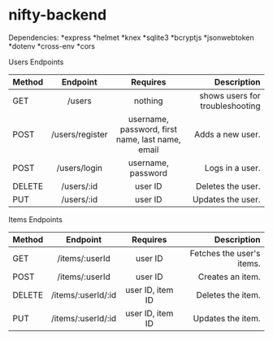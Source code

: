 # nifty-backend

Dependencies:
*express
*helmet
*knex
*sqlite3
*bcryptjs
*jsonwebtoken
*dotenv
*cross-env
*cors

Users Endpoints

| Method | Endpoint | Requires | Description |
| ------ |:--------:|:--------:| -----------:|
| GET    | /users   | nothing | shows users for troubleshooting |
| POST   | /users/register | username, password, first name, last name, email | Adds a new user. |
| POST   | /users/login | username, password | Logs in a user. |
| DELETE | /users/:id | user ID | Deletes the user. |
| PUT    | /users/:id | user ID | Updates the user. |


Items Endpoints

| Method | Endpoint | Requires | Description |
| ------ |:--------:|:--------:| -----------:|
| GET    | /items/:userId | user ID | Fetches the user's items. |
| POST   | /items/:userId | user ID | Creates an item. |
| DELETE | /items/:userId/:id | user ID, item ID | Deletes the item. |
| PUT    | /items/:userId/:id | user ID, item ID | Updates the item. |
